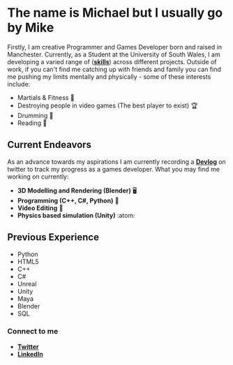 # The name is Michael but I usually go by Mike

Firstly, I am creative Programmer and Games Developer born and raised in Manchester. Currently, as a Student at the University of South Wales, I am developing a varied range of ([**skills**](https://github.com/Michael-Derbyshire/Blupanda/edit/master/README.md#current-endeavors)) across different projects. Outside of work, if you can't find me catching up with friends and family you can find me pushing my limits mentally and physically - some of these interests include:

- Martials & Fitness 🥋
- Destroying people in video games (The best player to exist) 🏆
- Drumming 🥁
- Reading 📖

## Current Endeavors

As an advance towards my aspirations I am currently recording a [**Devlog**](https://twitter.com/BlupandaDevs) on twitter to track my progress as a games developer. What you may find me working on currently:

- **3D Modelling and Rendering (Blender)** 🖥️
- **Programming (C++, C#, Python)** 👾
- **Video Editing** 🎥
- **Physics based simulation (Unity)** :atom:

## Previous Experience

- Python
- HTML5
- C++
- C#
- Unreal
- Unity
- Maya
- Blender
- SQL

### Connect to me

- [**Twitter**](https://twitter.com/BlupandaDevs)
- [**LinkedIn**](https://www.linkedin.com/in/michael-derbyshire-647545255/)
